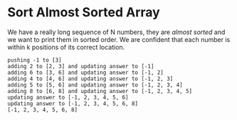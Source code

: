 # Sort Almost Sorted Array

We have a really long sequence of N numbers, they are _almost sorted_ and we want
to print them in sorted order. We are confident that each number is within k positions
of its correct location.

```
pushing -1 to [3]
adding 2 to [2, 3] and updating answer to [-1]
adding 6 to [3, 6] and updating answer to [-1, 2]
adding 4 to [4, 6] and updating answer to [-1, 2, 3]
adding 5 to [5, 6] and updating answer to [-1, 2, 3, 4]
adding 8 to [6, 8] and updating answer to [-1, 2, 3, 4, 5]
updating answer to [-1, 2, 3, 4, 5, 6]
updating answer to [-1, 2, 3, 4, 5, 6, 8]
[-1, 2, 3, 4, 5, 6, 8]
```
